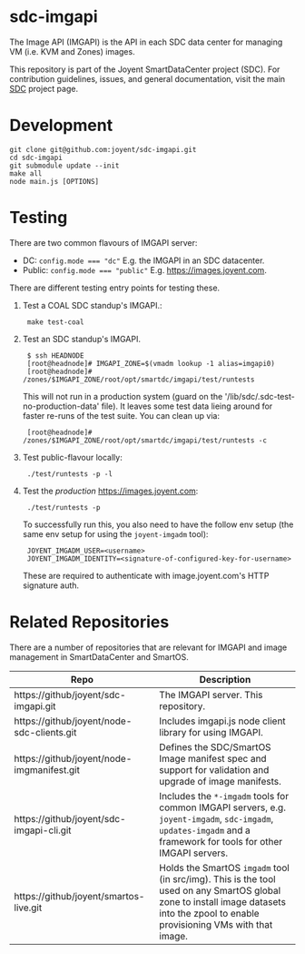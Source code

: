 <!--
    This Source Code Form is subject to the terms of the Mozilla Public
    License, v. 2.0. If a copy of the MPL was not distributed with this
    file, You can obtain one at http://mozilla.org/MPL/2.0/.
-->

<!--
    Copyright (c) 2014, Joyent, Inc.
-->

# sdc-imgapi

The Image API (IMGAPI) is the API in each SDC data center for managing
VM (i.e. KVM and Zones) images.

This repository is part of the Joyent SmartDataCenter project (SDC).  For
contribution guidelines, issues, and general documentation, visit the main
[SDC](http://github.com/joyent/sdc) project page.

# Development

    git clone git@github.com:joyent/sdc-imgapi.git
    cd sdc-imgapi
    git submodule update --init
    make all
    node main.js [OPTIONS]


# Testing

There are two common flavours of IMGAPI server:

- DC: `config.mode === "dc"` E.g. the IMGAPI in an SDC datacenter.
- Public: `config.mode === "public"` E.g. <https://images.joyent.com>.

There are different testing entry points for testing these.

1. Test a COAL SDC standup's IMGAPI.:

        make test-coal

2. Test an SDC standup's IMGAPI.

        $ ssh HEADNODE
        [root@headnode]# IMGAPI_ZONE=$(vmadm lookup -1 alias=imgapi0)
        [root@headnode]# /zones/$IMGAPI_ZONE/root/opt/smartdc/imgapi/test/runtests

    This will not run in a production system (guard on the
    '/lib/sdc/.sdc-test-no-production-data' file). It leaves some test data
    lieing around for faster re-runs of the test suite. You can clean up via:

        [root@headnode]# /zones/$IMGAPI_ZONE/root/opt/smartdc/imgapi/test/runtests -c

3. Test public-flavour locally:

        ./test/runtests -p -l

4. Test the *production* <https://images.joyent.com>:

        ./test/runtests -p

    To successfully run this, you also need to have the follow env setup
    (the same env setup for using the `joyent-imgadm` tool):

        JOYENT_IMGADM_USER=<username>
        JOYENT_IMGADM_IDENTITY=<signature-of-configured-key-for-username>

    These are required to authenticate with image.joyent.com's HTTP signature
    auth.


# Related Repositories

There are a number of repositories that are relevant for IMGAPI and image
management in SmartDataCenter and SmartOS.


| Repo | Description |
| ---- | ----------- |
| https://github/joyent/sdc-imgapi.git | The IMGAPI server. This repository. |
| https://github/joyent/node-sdc-clients.git | Includes imgapi.js node client library for using IMGAPI. |
| https://github/joyent/node-imgmanifest.git | Defines the SDC/SmartOS Image manifest spec and support for validation and upgrade of image manifests. |
| https://github/joyent/sdc-imgapi-cli.git | Includes the `*-imgadm` tools for common IMGAPI servers, e.g. `joyent-imgadm`, `sdc-imgadm`, `updates-imgadm` and a framework for tools for other IMGAPI servers. |
| https://github/joyent/smartos-live.git | Holds the SmartOS `imgadm` tool (in src/img). This is the tool used on any SmartOS global zone to install image datasets into the zpool to enable provisioning VMs with that image. |
